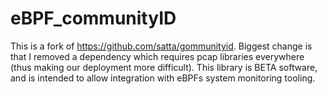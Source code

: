 # eBPF_communityID
This is a fork of https://github.com/satta/gommunityid. Biggest change is that I removed a dependency which requires pcap libraries everywhere (thus making our deployment more difficult). This library is BETA software, and is intended to allow integration with eBPFs system monitoring tooling.


